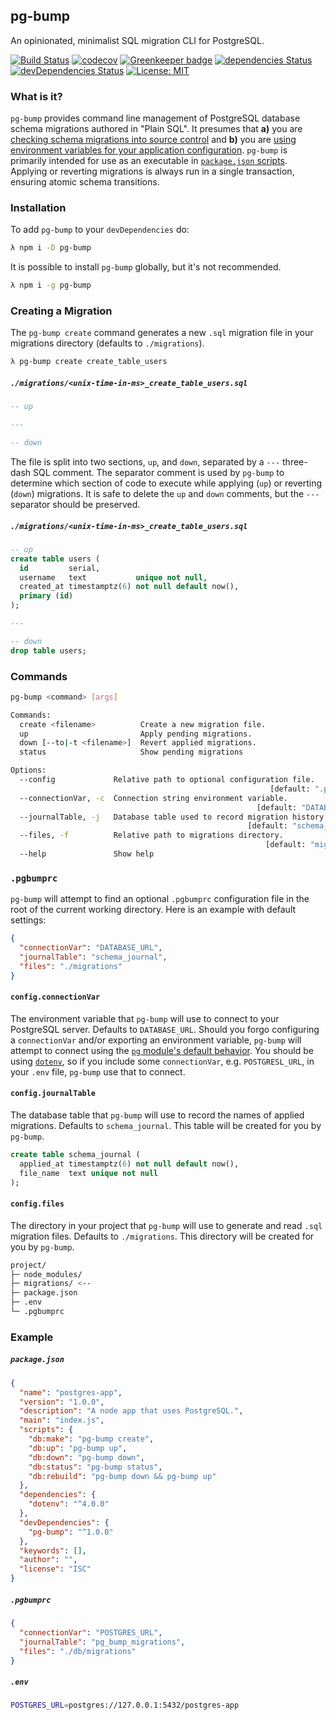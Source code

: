 pg-bump
--

An opinionated, minimalist SQL migration CLI for PostgreSQL.

[![Build Status](https://travis-ci.org/thebearingedge/pg-bump.svg?branch=master)](https://travis-ci.org/thebearingedge/pg-bump)
[![codecov](https://codecov.io/gh/thebearingedge/pg-bump/branch/master/graph/badge.svg)](https://codecov.io/gh/thebearingedge/pg-bump)
[![Greenkeeper badge](https://badges.greenkeeper.io/thebearingedge/pg-bump.svg)](https://greenkeeper.io/)
[![dependencies Status](https://david-dm.org/thebearingedge/pg-bump/status.svg)](https://david-dm.org/thebearingedge/pg-bump)
[![devDependencies Status](https://david-dm.org/thebearingedge/pg-bump/dev-status.svg)](https://david-dm.org/thebearingedge/pg-bump?type=dev)
[![License: MIT](https://img.shields.io/badge/License-MIT-yellow.svg)](https://opensource.org/licenses/MIT)

### What is it?

`pg-bump` provides command line management of PostgreSQL database schema migrations authored in "Plain SQL". It presumes that **a)** you are [checking schema migrations into source control](https://blog.codinghorror.com/get-your-database-under-version-control/) and **b)** you are [using environment variables for your application configuration](https://12factor.net/config). `pg-bump` is primarily intended for use as an executable in [`package.json` scripts](https://docs.npmjs.com/misc/scripts). Applying or reverting migrations is always run in a single transaction, ensuring atomic schema transitions.

### Installation

To add `pg-bump` to your `devDependencies` do:

```bash
λ npm i -D pg-bump
```

It is possible to install `pg-bump` globally, but it's not recommended.

```bash
λ npm i -g pg-bump
```

### Creating a Migration

The `pg-bump create` command generates a new `.sql` migration file in your migrations directory (defaults to `./migrations`).

```bash
λ pg-bump create create_table_users
```

##### `./migrations/<unix-time-in-ms>_create_table_users.sql`

```sql
-- up

---

-- down
```

The file is split into two sections, `up`, and `down`, separated by a `---` three-dash SQL comment. The separator comment is used by `pg-bump` to determine which section of code to execute while applying (`up`) or reverting (`down`) migrations. It is safe to delete the `up` and `down` comments, but the `---` separator should be preserved.

##### `./migrations/<unix-time-in-ms>_create_table_users.sql`

```sql
-- up
create table users (
  id         serial,
  username   text           unique not null,
  created_at timestamptz(6) not null default now(),
  primary (id)
);

---

-- down
drop table users;
```


### Commands

```bash
pg-bump <command> [args]

Commands:
  create <filename>          Create a new migration file.
  up                         Apply pending migrations.
  down [--to|-t <filename>]  Revert applied migrations.
  status                     Show pending migrations

Options:
  --config             Relative path to optional configuration file.
                                                          [default: ".pgbumprc"]
  --connectionVar, -c  Connection string environment variable.
                                                       [default: "DATABASE_URL"]
  --journalTable, -j   Database table used to record migration history.
                                                     [default: "schema_journal"]
  --files, -f          Relative path to migrations directory.
                                                         [default: "migrations"]
  --help               Show help                                       [boolean]
```

### `.pgbumprc`

`pg-bump` will attempt to find an optional `.pgbumprc` configuration file in the root of the current working directory. Here is an example with default settings:

```json
{
  "connectionVar": "DATABASE_URL",
  "journalTable": "schema_journal",
  "files": "./migrations"
}
```

#### `config.connectionVar`

The environment variable that `pg-bump` will use to connect to your PostgreSQL server. Defaults to `DATABASE_URL`. Should you forgo configuring a `connectionVar` and/or exporting an environment variable, `pg-bump` will attempt to connect using the [`pg` module's default behavior](https://github.com/brianc/node-postgres/wiki/Client#new-client-client). You should be using [`dotenv`](https://www.npmjs.com/package/dotenv), so if you include some `connectionVar`, e.g. `POSTGRESL_URL`, in your `.env` file, `pg-bump` use that to connect.

#### `config.journalTable`

The database table that `pg-bump` will use to record the names of applied migrations. Defaults to `schema_journal`. This table will be created for you by `pg-bump`.

```sql
create table schema_journal (
  applied_at timestamptz(6) not null default now(),
  file_name  text unique not null
);
```

#### `config.files`

The directory in your project that `pg-bump` will use to generate and read `.sql` migration files. Defaults to `./migrations`. This directory will be created for you by `pg-bump`.

```bash
project/
├─ node_modules/
├─ migrations/ <--
├─ package.json
├─ .env
└─ .pgbumprc
```

### Example

##### `package.json`

```json
{
  "name": "postgres-app",
  "version": "1.0.0",
  "description": "A node app that uses PostgreSQL.",
  "main": "index.js",
  "scripts": {
    "db:make": "pg-bump create",
    "db:up": "pg-bump up",
    "db:down": "pg-bump down",
    "db:status": "pg-bump status",
    "db:rebuild": "pg-bump down && pg-bump up"
  },
  "dependencies": {
    "dotenv": "^4.0.0"
  },
  "devDependencies": {
    "pg-bump": "^1.0.0"
  },
  "keywords": [],
  "author": "",
  "license": "ISC"
}
```

##### `.pgbumprc`

```json
{
  "connectionVar": "POSTGRES_URL",
  "journalTable": "pg_bump_migrations",
  "files": "./db/migrations"
}
```

##### `.env`

```bash
POSTGRES_URL=postgres://127.0.0.1:5432/postgres-app
```
